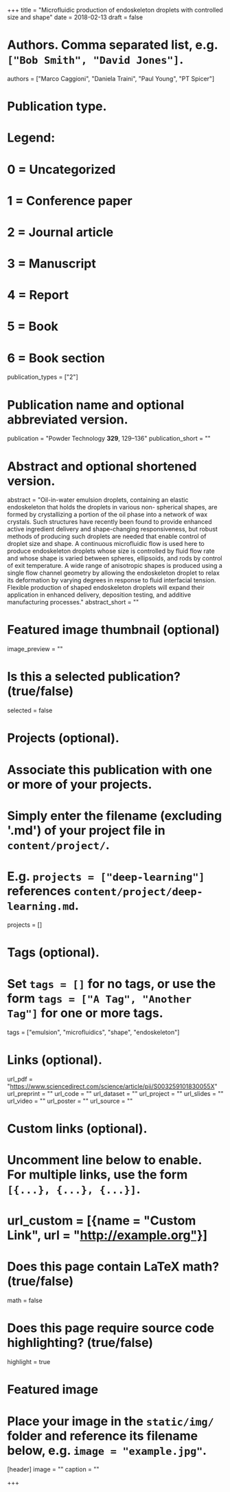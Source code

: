 +++
title = "Microfluidic production of endoskeleton droplets with controlled size and shape"
date = 2018-02-13
draft = false

# Authors. Comma separated list, e.g. `["Bob Smith", "David Jones"]`.
authors = ["Marco Caggioni", "Daniela Traini", "Paul Young", "PT Spicer"]

# Publication type.
# Legend:
# 0 = Uncategorized
# 1 = Conference paper
# 2 = Journal article
# 3 = Manuscript
# 4 = Report
# 5 = Book
# 6 = Book section
publication_types = ["2"]

# Publication name and optional abbreviated version.
publication = "Powder Technology __329__, 129–136"
publication_short = ""

# Abstract and optional shortened version.
abstract = "Oil-in-water emulsion droplets, containing an elastic endoskeleton that holds the droplets in various non- spherical shapes, are formed by crystallizing a portion of the oil phase into a network of wax crystals. Such structures have recently been found to provide enhanced active ingredient delivery and shape-changing responsiveness, but robust methods of producing such droplets are needed that enable control of droplet size and shape. A continuous microfluidic flow is used here to produce endoskeleton droplets whose size is controlled by fluid flow rate and whose shape is varied between spheres, ellipsoids, and rods by control of exit temperature. A wide range of anisotropic shapes is produced using a single flow channel geometry by allowing the endoskeleton droplet to relax its deformation by varying degrees in response to fluid interfacial tension. Flexible production of shaped endoskeleton droplets will expand their application in enhanced delivery, deposition testing, and additive manufacturing processes."
abstract_short = ""

# Featured image thumbnail (optional)
image_preview = ""

# Is this a selected publication? (true/false)
selected = false

# Projects (optional).
#   Associate this publication with one or more of your projects.
#   Simply enter the filename (excluding '.md') of your project file in `content/project/`.
#   E.g. `projects = ["deep-learning"]` references `content/project/deep-learning.md`.
projects = []

# Tags (optional).
#   Set `tags = []` for no tags, or use the form `tags = ["A Tag", "Another Tag"]` for one or more tags.
tags = ["emulsion", "microfluidics", "shape", "endoskeleton"]

# Links (optional).
url_pdf = "https://www.sciencedirect.com/science/article/pii/S003259101830055X"
url_preprint = ""
url_code = ""
url_dataset = ""
url_project = ""
url_slides = ""
url_video = ""
url_poster = ""
url_source = ""

# Custom links (optional).
#   Uncomment line below to enable. For multiple links, use the form `[{...}, {...}, {...}]`.
# url_custom = [{name = "Custom Link", url = "http://example.org"}]

# Does this page contain LaTeX math? (true/false)
math = false

# Does this page require source code highlighting? (true/false)
highlight = true

# Featured image
# Place your image in the `static/img/` folder and reference its filename below, e.g. `image = "example.jpg"`.
[header]
image = ""
caption = ""

+++
